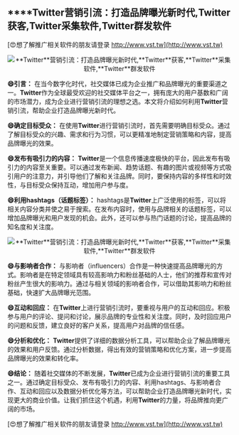 ## ****Twitter**营销引流：打造品牌曝光新时代,**Twitter**获客,**Twitter**采集软件,**Twitter**群发软件**

[😍想了解推广相关软件的朋友请登录 http://www.vst.tw](http://www.vst.tw)

 <center><img src="https://vst.tw/MP4/tuiguang/png/5.png" alt="**Twitter**营销引流：打造品牌曝光新时代,**Twitter**获客,**Twitter**采集软件,**Twitter**群发软件"></center>

**😄引言：**
在当今数字化时代，社交媒体已成为企业推广和品牌曝光的重要渠道之一。**Twitter**作为全球最受欢迎的社交媒体平台之一，拥有庞大的用户基数和广阔的市场潜力，成为企业进行营销引流的理想之选。本文将介绍如何利用**Twitter**营销引流，帮助企业打造品牌曝光新时代。

**😄确定目标受众：**
在使用**Twitter**进行营销引流时，首先需要明确目标受众。通过了解目标受众的兴趣、需求和行为习惯，可以更精准地制定营销策略和内容，提高品牌曝光的效果。

**😄发布有吸引力的内容：**
**Twitter**是一个信息传播速度极快的平台，因此发布有吸引力的内容至关重要。可以通过发布新闻、趋势话题、有趣的图片或视频等方式吸引用户的注意力，并引导他们了解和关注品牌。同时，要保持内容的多样性和时效性，与目标受众保持互动，增加用户参与度。

**😄利用hashtags（话题标签）：**
hashtags是**Twitter**上广泛使用的标签，可以将相关内容分类并使之易于搜索。在发布内容时，使用与品牌相关的话题标签，可以增加品牌曝光和用户发现的机会。此外，还可以参与热门话题的讨论，提高品牌的知名度和关注度。

 <center><img src="https://vst.tw/MP4/tuiguang/png/2.png" alt="**Twitter**营销引流：打造品牌曝光新时代,**Twitter**获客,**Twitter**采集软件,**Twitter**群发软件"></center>

**😄与影响者合作：**
与影响者（influencers）合作是一种快速提高品牌曝光的方式。影响者是在特定领域具有较高影响力和粉丝基础的人士，他们的推荐和宣传对粉丝产生很大的影响力。通过与相关领域的影响者合作，可以借助其影响力和粉丝基础，快速扩大品牌曝光范围。

**😄互动和回应：**
在**Twitter**上进行营销引流时，要重视与用户的互动和回应。积极参与用户的评论、提问和讨论，展示品牌的专业性和关注度。同时，及时回应用户的问题和反馈，建立良好的客户关系，提高用户对品牌的信任感。

**😄分析和优化：**
**Twitter**提供了详细的数据分析工具，可以帮助企业了解品牌曝光的效果和用户反馈。通过分析数据，得出有效的营销策略和优化方案，进一步提高品牌曝光的效果和转化率。

**😄结论：**
随着社交媒体的不断发展，**Twitter**已成为企业进行营销引流的重要工具之一。通过确定目标受众、发布有吸引力的内容、利用hashtags、与影响者合作、互动和回应以及数据分析优化等方法，可以帮助企业打造品牌曝光新时代，实现更大的商业价值。让我们抓住这个机遇，利用**Twitter**的力量，将品牌推向更广阔的市场。

[😍想了解推广相关软件的朋友请登录 http://www.vst.tw](http://www.vst.tw)



